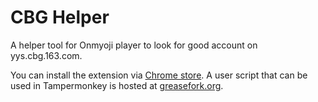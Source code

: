 # CBG Helper
A helper tool for Onmyoji player to look for good account on yys.cbg.163.com. 

You can install the extension via [Chrome store](https://chrome.google.com/webstore/detail/cbg-helper/ijienmgicgdigaakalodmjejkbffecgf).
A user script that can be used in Tampermonkey is hosted at [greasefork.org](https://greasyfork.org/en/scripts/406264-cbg-helper).

<!-- Buy me a drink, if you find it useful.  
![wechat_pay_500](https://user-images.githubusercontent.com/1820220/141073451-94b28edd-4ebd-4aca-b512-e9ba33fb5ad4.png) -->
